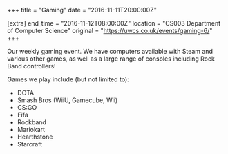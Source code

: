 +++
title = "Gaming"
date = "2016-11-11T20:00:00Z"

[extra]
end_time = "2016-11-12T08:00:00Z"
location = "CS003 Department of Computer Science"
original = "https://uwcs.co.uk/events/gaming-6/"
+++

Our weekly gaming event. We have computers available with Steam and various other games, as well as a large range of consoles including Rock Band controllers\!

Games we play include (but not limited to):

  - DOTA
  - Smash Bros (WiiU, Gamecube, Wii)
  - CS:GO
  - Fifa
  - Rockband
  - Mariokart
  - Hearthstone
  - Starcraft

